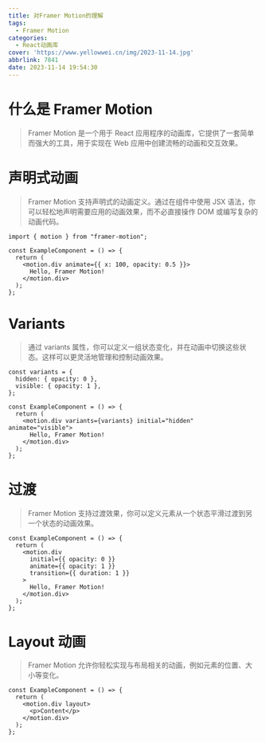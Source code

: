```yaml
---
title: 对Framer Motion的理解
tags:
  - Framer Motion
categories:
  - React动画库
cover: 'https://www.yellowwei.cn/img/2023-11-14.jpg'
abbrlink: 7841
date: 2023-11-14 19:54:30
---
```


# 什么是 Framer Motion

> Framer Motion 是一个用于 React 应用程序的动画库，它提供了一套简单而强大的工具，用于实现在 Web 应用中创建流畅的动画和交互效果。

# 声明式动画

> Framer Motion 支持声明式的动画定义。通过在组件中使用 JSX 语法，你可以轻松地声明需要应用的动画效果，而不必直接操作 DOM 或编写复杂的动画代码。

```JSX
import { motion } from "framer-motion";

const ExampleComponent = () => {
  return (
    <motion.div animate={{ x: 100, opacity: 0.5 }}>
      Hello, Framer Motion!
    </motion.div>
  );
};

```

# Variants

> 通过 variants 属性，你可以定义一组状态变化，并在动画中切换这些状态。这样可以更灵活地管理和控制动画效果。

```JSX
const variants = {
  hidden: { opacity: 0 },
  visible: { opacity: 1 },
};

const ExampleComponent = () => {
  return (
    <motion.div variants={variants} initial="hidden" animate="visible">
      Hello, Framer Motion!
    </motion.div>
  );
};

```

# 过渡

> Framer Motion 支持过渡效果，你可以定义元素从一个状态平滑过渡到另一个状态的动画效果。

```JSX
const ExampleComponent = () => {
  return (
    <motion.div
      initial={{ opacity: 0 }}
      animate={{ opacity: 1 }}
      transition={{ duration: 1 }}
    >
      Hello, Framer Motion!
    </motion.div>
  );
};

```

# Layout 动画

> Framer Motion 允许你轻松实现与布局相关的动画，例如元素的位置、大小等变化。

```JSX
const ExampleComponent = () => {
  return (
    <motion.div layout>
      <p>Content</p>
    </motion.div>
  );
};

```
